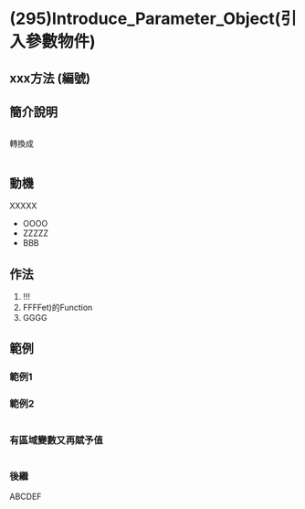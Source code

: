 # (295)Introduce_Parameter_Object(引入參數物件)

## xxx方法 (編號)

## 簡介說明

``` cs

```

轉換成

``` cs

```

## 動機

XXXXX

- OOOO
- ZZZZZ
- BBB

## 作法

1. !!!
2. FFFFet)的Function
3. GGGG

## 範例

### 範例1

### 範例2

``` cs

```

### 有區域變數又再賦予值

``` cs

```

### 後繼

ABCDEF
